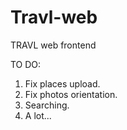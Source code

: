 # Travl-web
TRAVL web frontend

TO DO:
1. Fix places upload.
2. Fix photos orientation.
3. Searching.
4. A lot...
